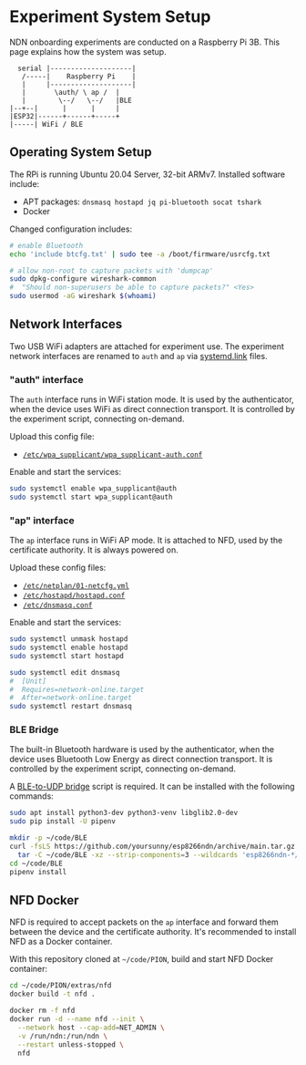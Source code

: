 # Experiment System Setup

NDN onboarding experiments are conducted on a Raspberry Pi 3B.
This page explains how the system was setup.

```text
  serial |--------------------|
   /-----|    Raspberry Pi    |
   |     |--------------------|
   |       \auth/ \ ap /  |
   |        \--/   \--/   |BLE
|--+--|      |      |     |
|ESP32|------+------+-----+
|-----| WiFi / BLE
```

## Operating System Setup

The RPi is running Ubuntu 20.04 Server, 32-bit ARMv7.
Installed software include:

* APT packages: `dnsmasq hostapd jq pi-bluetooth socat tshark`
* Docker

Changed configuration includes:

```bash
# enable Bluetooth
echo 'include btcfg.txt' | sudo tee -a /boot/firmware/usrcfg.txt

# allow non-root to capture packets with 'dumpcap'
sudo dpkg-configure wireshark-common
#  "Should non-superusers be able to capture packets?" <Yes>
sudo usermod -aG wireshark $(whoami)
```

## Network Interfaces

Two USB WiFi adapters are attached for experiment use.
The experiment network interfaces are renamed to `auth` and `ap` via [systemd.link](https://www.freedesktop.org/software/systemd/man/systemd.link.html) files.

### "auth" interface

The `auth` interface runs in WiFi station mode.
It is used by the authenticator, when the device uses WiFi as direct connection transport.
It is controlled by the experiment script, connecting on-demand.

Upload this config file:

* [`/etc/wpa_supplicant/wpa_supplicant-auth.conf`](wpa_supplicant-auth.conf)

Enable and start the services:

```bash
sudo systemctl enable wpa_supplicant@auth
sudo systemctl start wpa_supplicant@auth
```

### "ap" interface

The `ap` interface runs in WiFi AP mode.
It is attached to NFD, used by the certificate authority.
It is always powered on.

Upload these config files:

* [`/etc/netplan/01-netcfg.yml`](netplan.yml)
* [`/etc/hostapd/hostapd.conf`](hostapd.conf)
* [`/etc/dnsmasq.conf`](dnsmasq.conf)

Enable and start the services:

```bash
sudo systemctl unmask hostapd
sudo systemctl enable hostapd
sudo systemctl start hostapd

sudo systemctl edit dnsmasq
#  [Unit]
#  Requires=network-online.target
#  After=network-online.target
sudo systemctl restart dnsmasq
```

### BLE Bridge

The built-in Bluetooth hardware is used by the authenticator, when the device uses Bluetooth Low Energy as direct connection transport.
It is controlled by the experiment script, connecting on-demand.

A [BLE-to-UDP bridge](https://github.com/yoursunny/esp8266ndn/tree/main/extras/BLE) script is required.
It can be installed with the following commands:

```bash
sudo apt install python3-dev python3-venv libglib2.0-dev
sudo pip install -U pipenv

mkdir -p ~/code/BLE
curl -fsLS https://github.com/yoursunny/esp8266ndn/archive/main.tar.gz |\
  tar -C ~/code/BLE -xz --strip-components=3 --wildcards 'esp8266ndn-*/extras/BLE'
cd ~/code/BLE
pipenv install
```

## NFD Docker

NFD is required to accept packets on the `ap` interface and forward them between the device and the certificate authority.
It's recommended to install NFD as a Docker container.

With this repository cloned at `~/code/PION`, build and start NFD Docker container:

```bash
cd ~/code/PION/extras/nfd
docker build -t nfd .

docker rm -f nfd
docker run -d --name nfd --init \
  --network host --cap-add=NET_ADMIN \
  -v /run/ndn:/run/ndn \
  --restart unless-stopped \
  nfd
```
